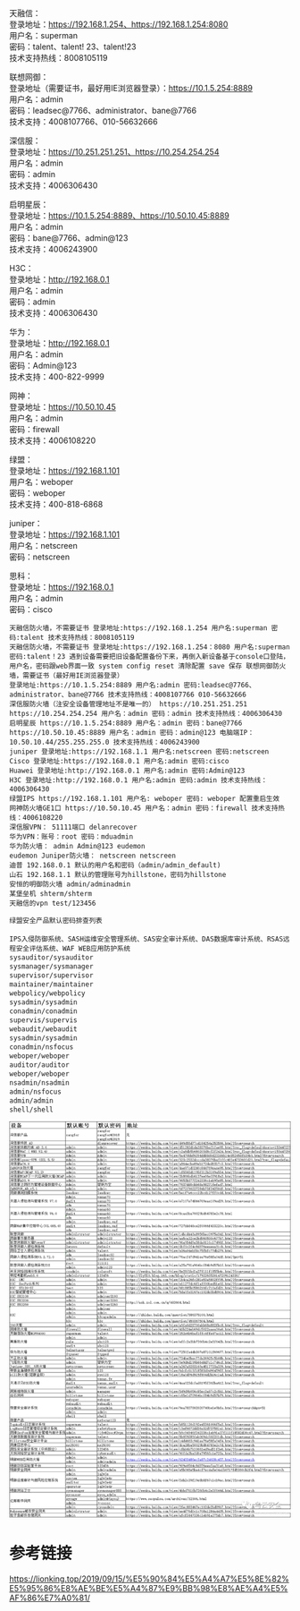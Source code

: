 天融信：  
登录地址：https://192.168.1.254、https://192.168.1.254:8080  
用户名：superman  
密码：talent、talent! 23、talent!23  
技术支持热线：8008105119

联想网御：  
登录地址（需要证书，最好用IE浏览器登录）：https://10.1.5.254:8889  
用户名：admin  
密码：leadsec@7766、administrator、bane@7766  
技术支持：4008107766、010-56632666

深信服：  
登录地址：https://10.251.251.251、https://10.254.254.254  
用户名：admin  
密码：admin  
技术支持：4006306430

启明星辰：  
登录地址：https://10.1.5.254:8889、https://10.50.10.45:8889  
用户名：admin  
密码：bane@7766、admin@123  
技术支持：4006243900

H3C：  
登录地址：http://192.168.0.1  
用户名：admin  
密码：admin  
技术支持：4006306430

华为：  
登录地址：http://192.168.0.1  
用户名：admin  
密码：Admin@123  
技术支持：400-822-9999

网神：  
登录地址：https://10.50.10.45  
用户名：admin  
密码：firewall  
技术支持：4006108220

绿盟：  
登录地址：https://192.168.1.101  
用户名：weboper  
密码：weboper  
技术支持：400-818-6868  

juniper：  
登录地址：https://192.168.1.101  
用户名：netscreen  
密码：netscreen

思科：  
登录地址：https://192.168.0.1  
用户名：admin  
密码：cisco

```
天融信防火墙，不需要证书 登录地址:https://192.168.1.254 用户名:superman 密码:talent 技术支持热线：8008105119
天融信防火墙，不需要证书 登录地址:https://192.168.1.254：8080 用户名:superman 密码:talent！23 遇到设备需要把旧设备配置备份下来，再倒入新设备基于console口登陆，用户名，密码跟web界面一致 system config reset 清除配置 save 保存 联想网御防火墙，需要证书（最好用IE浏览器登录）
登录地址:https://10.1.5.254:8889 用户名:admin 密码:leadsec@7766、administrator、bane@7766 技术支持热线：4008107766 010-56632666
深信服防火墙（注安全设备管理地址不是唯一的） https://10.251.251.251
https://10.254.254.254 用户名：admin 密码：admin 技术支持热线：4006306430
启明星辰 https://10.1.5.254:8889 用户名：admin 密码：bane@7766
https://10.50.10.45:8889 用户名：admin 密码：admin@123 电脑端IP：10.50.10.44/255.255.255.0 技术支持热线：4006243900
juniper 登录地址:https://192.168.1.1 用户名:netscreen 密码:netscreen
Cisco 登录地址:https://192.168.0.1 用户名:admin 密码:cisco
Huawei 登录地址:http://192.168.0.1 用户名:admin 密码:Admin@123
H3C 登录地址:http://192.168.0.1 用户名:admin 密码:admin 技术支持热线：4006306430
绿盟IPS https://192.168.1.101 用户名: weboper 密码: weboper 配置重启生效
网神防火墙GE1口 https://10.50.10.45 用户名：admin 密码：firewall 技术支持热线：4006108220
深信服VPN： 51111端口 delanrecover
华为VPN：账号：root 密码：mduadmin
华为防火墙： admin Admin@123 eudemon
eudemon Juniper防火墙： netscreen netscreen
迪普 192.168.0.1 默认的用户名和密码（admin/admin_default)
山石 192.168.1.1 默认的管理账号为hillstone，密码为hillstone
安恒的明御防火墙 admin/adminadmin
某堡垒机 shterm/shterm
天融信的vpn test/123456
```
```
绿盟安全产品默认密码排查列表

IPS入侵防御系统、SAS­H运维安全管理系统、SAS安全审计系统、DAS数据库审计系统、RSAS远程安全评估系统、WAF WEB应用防护系统
sysauditor/sysauditor
sysmanager/sysmanager
supervisor/supervisor
maintainer/maintainer
webpolicy/webpolicy
sysadmin/sysadmin
conadmin/conadmin
supervis/supervis
webaudit/webaudit
sysadmin/sysadmin
conadmin/nsfocus
weboper/weboper
auditor/auditor
weboper/weboper
nsadmin/nsadmin
admin/nsfocus
admin/admin
shell/shell
```
![image](./pic/1.png)

# 参考链接
https://lionking.top/2019/09/15/%E5%90%84%E5%A4%A7%E5%8E%82%E5%95%86%E8%AE%BE%E5%A4%87%E9%BB%98%E8%AE%A4%E5%AF%86%E7%A0%81/
